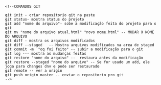 
    <!--COMANDOS GIT 
     
    git init - criar repositorio git na paste
    git status- mostra status do projeto
    git add "nome do arquivo"- sobe a modificação feita do projeto para o git
    git mv "nome do arquivo atual.html" "novo nome.html" -- MUDAR O NOME DO ARQUIVO
    git diff - mostra os arquivos modificados
    git diff --staged   -- Mostra arquivos modificados na area de staged
    git commit -m  "oq foi feito" -- subir a modificação para o git
    git log --- mostra as mudanças feitas 
    git restore "nome do arquivo" --  restaura antes da modificação
    git restore --staged "nome do arquivo" -- Se for usado um add, ele joga para changes dnv e pode ser restaurado
    git remote -- ver a origin 
    git push origin master -- enviar o repositorio pro git 
    -->
